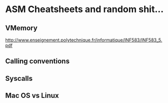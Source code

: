 # ASM Cheatsheets and random shit...

## VMemory

http://www.enseignement.polytechnique.fr/informatique/INF583/INF583_5.pdf

## Calling conventions

## Syscalls

## Mac OS vs Linux